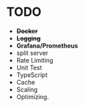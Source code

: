 # TODO

- ~~**Docker**~~
- ~~**Logging**~~
- **Grafana/Prometheus**
- split server
- Rate Limiting
- Unit Test
- TypeScript
- Cache
- Scaling
- Optimizing.
